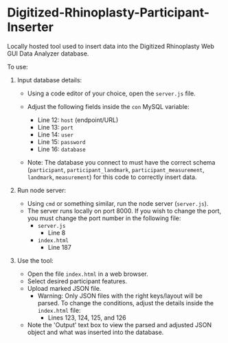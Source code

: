 # Digitized-Rhinoplasty-Participant-Inserter
Locally hosted tool used to insert data into the Digitized Rhinoplasty Web GUI Data Analyzer database.

To use:

1. Input database details:

    * Using a code editor of your choice, open the ```server.js``` file.
    * Adjust the following fields inside the ```con``` MySQL variable:
      * Line 12: ```host``` (endpoint/URL)
      * Line 13: ```port```
      * Line 14: ```user```
      * Line 15: ```password```
      * Line 16: ```database```
     
    * Note: The database you connect to must have the correct schema (```participant```, ```participant_landmark```, ```participant_measurement```, ```landmark```, ```measurement```) for this code to correctly insert data.
  
2. Run node server:

    * Using ```cmd``` or something similar, run the node server (```server.js```).
    * The server runs locally on port 8000. If you wish to change the port, you must change the port number in the following file:
        * ```server.js```
            * Line 8
        * ```index.html```
            * Line 187
         
3. Use the tool:

    * Open the file ```index.html``` in a web browser.
    * Select desired participant features.
    * Upload marked JSON file.
        * Warning: Only JSON files with the right keys/layout will be parsed. To change the conditions, adjust the details inside the ```index.html``` file:
          * Lines 123, 124, 125, and 126
    * Note the 'Output' text box to view the parsed and adjusted JSON object and what was inserted into the database.
